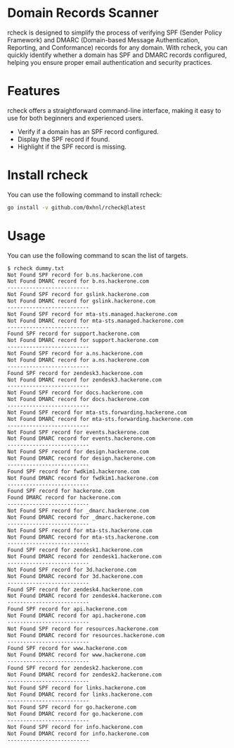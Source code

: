 # Domain Records Scanner

rcheck is designed to simplify the process of verifying SPF (Sender Policy Framework) and DMARC (Domain-based Message Authentication, Reporting, and Conformance) records for any domain. With rcheck, you can quickly identify whether a domain has SPF and DMARC records configured, helping you ensure proper email authentication and security practices.

# Features

rcheck offers a straightforward command-line interface, making it easy to use for both beginners and experienced users.
- Verify if a domain has an SPF record configured.
- Display the SPF record if found.
- Highlight if the SPF record is missing.

# Install rcheck

You can use the following command to install rcheck:

```bash
go install -v github.com/0xhnl/rcheck@latest
```

# Usage

You can use the following command to scan the list of targets.

```bash
$ rcheck dummy.txt
Not Found SPF record for b.ns.hackerone.com
Not Found DMARC record for b.ns.hackerone.com
--------------------------
Not Found SPF record for gslink.hackerone.com
Not Found DMARC record for gslink.hackerone.com
--------------------------
Not Found SPF record for mta-sts.managed.hackerone.com
Not Found DMARC record for mta-sts.managed.hackerone.com
--------------------------
Found SPF record for support.hackerone.com
Not Found DMARC record for support.hackerone.com
--------------------------
Not Found SPF record for a.ns.hackerone.com
Not Found DMARC record for a.ns.hackerone.com
--------------------------
Found SPF record for zendesk3.hackerone.com
Not Found DMARC record for zendesk3.hackerone.com
--------------------------
Not Found SPF record for docs.hackerone.com
Not Found DMARC record for docs.hackerone.com
--------------------------
Not Found SPF record for mta-sts.forwarding.hackerone.com
Not Found DMARC record for mta-sts.forwarding.hackerone.com
--------------------------
Not Found SPF record for events.hackerone.com
Not Found DMARC record for events.hackerone.com
--------------------------
Not Found SPF record for design.hackerone.com
Not Found DMARC record for design.hackerone.com
--------------------------
Found SPF record for fwdkim1.hackerone.com
Not Found DMARC record for fwdkim1.hackerone.com
--------------------------
Found SPF record for hackerone.com
Found DMARC record for hackerone.com
--------------------------
Not Found SPF record for _dmarc.hackerone.com
Not Found DMARC record for _dmarc.hackerone.com
--------------------------
Not Found SPF record for mta-sts.hackerone.com
Not Found DMARC record for mta-sts.hackerone.com
--------------------------
Found SPF record for zendesk1.hackerone.com
Not Found DMARC record for zendesk1.hackerone.com
--------------------------
Not Found SPF record for 3d.hackerone.com
Not Found DMARC record for 3d.hackerone.com
--------------------------
Found SPF record for zendesk4.hackerone.com
Not Found DMARC record for zendesk4.hackerone.com
--------------------------
Found SPF record for api.hackerone.com
Not Found DMARC record for api.hackerone.com
--------------------------
Not Found SPF record for resources.hackerone.com
Not Found DMARC record for resources.hackerone.com
--------------------------
Found SPF record for www.hackerone.com
Not Found DMARC record for www.hackerone.com
--------------------------
Found SPF record for zendesk2.hackerone.com
Not Found DMARC record for zendesk2.hackerone.com
--------------------------
Not Found SPF record for links.hackerone.com
Not Found DMARC record for links.hackerone.com
--------------------------
Not Found SPF record for go.hackerone.com
Not Found DMARC record for go.hackerone.com
--------------------------
Not Found SPF record for info.hackerone.com
Not Found DMARC record for info.hackerone.com
--------------------------
```
